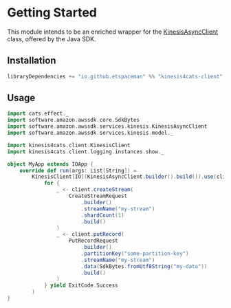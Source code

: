 # Getting Started

This module intends to be an enriched wrapper for the [KinesisAsyncClient](https://sdk.amazonaws.com/java/api/latest/software/amazon/awssdk/services/kinesis/KinesisAsyncClient.html) class, offered by the Java SDK. 

## Installation

```scala
libraryDependencies += "io.github.etspaceman" %% "kinesis4cats-client" % "@VERSION@"
```

## Usage

```scala mdoc:compile-only
import cats.effect._
import software.amazon.awssdk.core.SdkBytes
import software.amazon.awssdk.services.kinesis.KinesisAsyncClient
import software.amazon.awssdk.services.kinesis.model._

import kinesis4cats.client.KinesisClient
import kinesis4cats.client.logging.instances.show._

object MyApp extends IOApp {
    override def run(args: List[String]) = 
        KinesisClient[IO](KinesisAsyncClient.builder().build()).use(client => 
            for {
                _ <- client.createStream(
                    CreateStreamRequest
                        .builder()
                        .streamName("my-stream")
                        .shardCount(1)
                        .build()
                )
                _ <- client.putRecord(
                    PutRecordRequest
                        .builder()
                        .partitionKey("some-partition-key")
                        .streamName("my-stream")
                        .data(SdkBytes.fromUtf8String("my-data"))
                        .build()
                )
            } yield ExitCode.Success
        )
}
```
